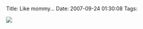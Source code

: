 Title: Like mommy...
Date: 2007-09-24 01:30:08
Tags: 

<img src="http://damog.net/files/misc/likemommy.jpg"/>
